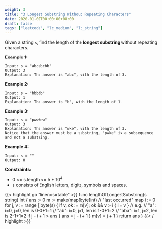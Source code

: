 ```yaml
---
weight: 3
title: "3 Longest Substring Without Repeating Characters"
date: 2020-01-01T00:00:00+08:00
draft: false
tags: ["leetcode", "lc_medium", "lc_string"]
---
```


Given a string `s`, find the length of the **longest substring** without repeating characters.

 

**Example 1:**
```
Input: s = "abcabcbb"
Output: 3
Explanation: The answer is "abc", with the length of 3.
```

**Example 2:**
```
Input: s = "bbbbb"
Output: 1
Explanation: The answer is "b", with the length of 1.
```

**Example 3:**
```
Input: s = "pwwkew"
Output: 3
Explanation: The answer is "wke", with the length of 3.
Notice that the answer must be a substring, "pwke" is a subsequence and not a substring.
```

**Example 4:**
```
Input: s = ""
Output: 0
```

**Constraints:**

- 0 <= s.length <= 5 * 10<sup>4</sup>
- `s` consists of English letters, digits, symbols and spaces.


<div class="tabs"></div>
<div class="tab-content">
<div id="golang" class="lang">
{{< highlight go "linenos=table" >}}
func lengthOfLongestSubstring(s string) int {
	ans := 0 
	m := make(map[byte]int)  // "last occurred" map
	i := 0
    for j, v := range []byte(s) {
		if v, ok := m[v]; ok && v > i {
			i = v
		}
        // e.g.
        // "a": i=0, j=0, len is 0-0+1=1
        // "ab": i=0, j=1, len is 1-0+1=2
        // "aba": i=1, j=2, len is 2-1+1=2
		if j - i + 1 > ans {
			ans = j - i + 1
		}
		m[v] = j + 1
	}
	return ans
}
{{< / highlight >}}
</div>
</div>
